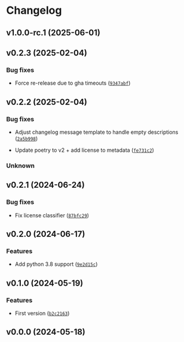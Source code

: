 # Changelog

## v1.0.0-rc.1 (2025-06-01)

## v0.2.3 (2025-02-04)

### Bug fixes


- Force re-release due to gha timeouts ([`9347abf`](https://github.com/Bluetooth-Devices/aiozoneinfo/commit/9347abfdadea687e4400509250b3a44995c31a7d))


## v0.2.2 (2025-02-04)

### Bug fixes


- Adjust changelog message template to handle empty descriptions ([`2a5b998`](https://github.com/Bluetooth-Devices/aiozoneinfo/commit/2a5b998be860631522e1d9e9c39f44c06e62131b))


- Update poetry to v2 + add license to metadata ([`fe731c2`](https://github.com/Bluetooth-Devices/aiozoneinfo/commit/fe731c2f4af173bcf4aedf3d67bf75aab12a0f6d))


### Unknown



## v0.2.1 (2024-06-24)

### Bug fixes


- Fix license classifier ([`87bfc29`](https://github.com/Bluetooth-Devices/aiozoneinfo/commit/87bfc29448ab6c9915428a263da62aadda8dbf48))


## v0.2.0 (2024-06-17)

### Features


- Add python 3.8 support ([`9e2d15c`](https://github.com/Bluetooth-Devices/aiozoneinfo/commit/9e2d15cb8cbd3177e568e80d7e44df0fc751be9e))


## v0.1.0 (2024-05-19)

### Features


- First version ([`b2c2163`](https://github.com/Bluetooth-Devices/aiozoneinfo/commit/b2c2163b9483cba086a954e503cc0b07ae08a4c9))


## v0.0.0 (2024-05-18)
